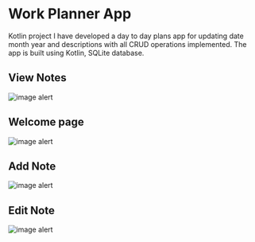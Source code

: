 # Work Planner App
Kotlin project
I have developed a day to day plans app for updating date month year
 and descriptions with all CRUD operations implemented. The app is
 built using Kotlin, SQLite database. 
 
## View Notes
![image alert](https://github.com/AvishkaRodrigooo/My-Work-Planner-App/blob/master/2.jpg)

## Welcome page
![image alert](https://github.com/AvishkaRodrigooo/My-Work-Planner-App/blob/master/5.jpg)

## Add Note
![image alert](https://github.com/AvishkaRodrigooo/My-Work-Planner-App/blob/master/6.jpg)

## Edit Note
![image alert](https://github.com/AvishkaRodrigooo/My-Work-Planner-App/blob/master/7.jpg)

